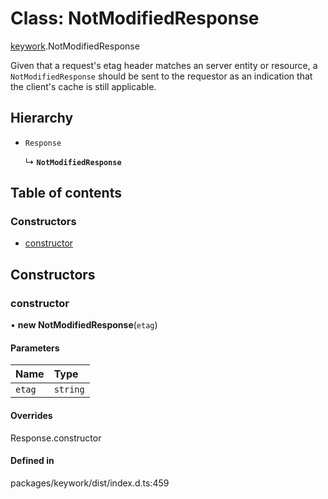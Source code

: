 # Class: NotModifiedResponse

[keywork](../modules/keywork.md).NotModifiedResponse

Given that a request's etag header matches an server entity or resource,
a `NotModifiedResponse` should be sent to the requestor as an indication that the client's cache is still applicable.

## Hierarchy

- `Response`

  ↳ **`NotModifiedResponse`**

## Table of contents

### Constructors

- [constructor](keywork.NotModifiedResponse.md#constructor)

## Constructors

### constructor

• **new NotModifiedResponse**(`etag`)

#### Parameters

| Name | Type |
| :------ | :------ |
| `etag` | `string` |

#### Overrides

Response.constructor

#### Defined in

packages/keywork/dist/index.d.ts:459
